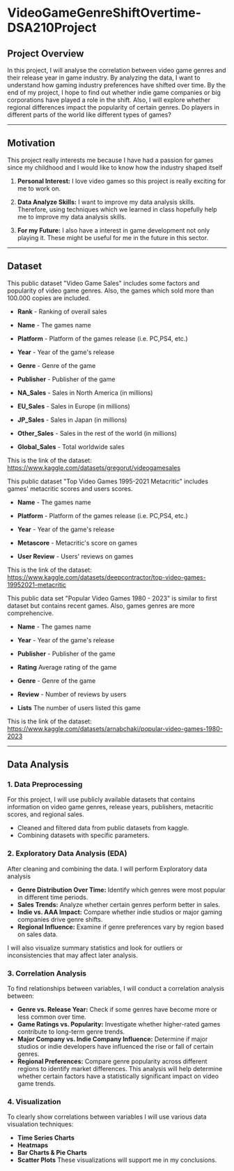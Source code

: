 # VideoGameGenreShiftOvertime-DSA210Project

## Project Overview

In this project, I will analyse the correlation between video game genres and their release year in game industry. By analyzing the data, I want to understand how gaming industry preferences have shifted over time. By the end of my project, I hope to find out whether indie game companies or big corporations have played a role in the shift. Also, I will explore whether regional differences impact the popularity of certain genres. Do players in different parts of the world like different types of games?

---

## Motivation

This project really interests me because I have had a passion for games since my childhood and I would like to know how the industry shaped itself

1. **Personal Interest:**
    I love video games so this project is really exciting for me to work on.

2. **Data Analyze Skills:**
    I want to improve my data analysis skills. Therefore, using techniques which we learned in class hopefully help me to improve my data analysis skills.

3. **For my Future:**
   I also have a interest in game development not only playing it. These might be useful for me in the future in this sector.

---

## Dataset

This public dataset "Video Game Sales" includes some factors and popularity of video game genres. Also, the games which sold more than 100.000 copies are included.

- **Rank** - Ranking of overall sales

- **Name** - The games name

- **Platform** - Platform of the games release (i.e. PC,PS4, etc.)

- **Year** - Year of the game's release

- **Genre** - Genre of the game

- **Publisher** - Publisher of the game

- **NA_Sales** - Sales in North America (in millions)

- **EU_Sales** - Sales in Europe (in millions)

- **JP_Sales** - Sales in Japan (in millions)

- **Other_Sales** - Sales in the rest of the world (in millions)

- **Global_Sales** - Total worldwide sales

This is the link of the dataset: https://www.kaggle.com/datasets/gregorut/videogamesales


This public dataset "Top Video Games 1995-2021 Metacritic" includes games' metacritic scores and users scores.

- **Name** - The games name
  
- **Platform** - Platform of the games release (i.e. PC,PS4, etc.)

- **Year** - Year of the game's release

- **Metascore** - Metacritic's score on games

- **User Review** - Users' reviews on games

This is the link of the dataset: https://www.kaggle.com/datasets/deepcontractor/top-video-games-19952021-metacritic


This public data set "Popular Video Games 1980 - 2023" is similar to first dataset but contains recent games. Also, games genres are more comprehencive.

- **Name** - The games name

- **Year** - Year of the game's release

- **Publisher** - Publisher of the game

- **Rating** Average rating of the game

- **Genre** - Genre of the game

- **Review** - Number of reviews by users

- **Lists** The number of users listed this game

This is the link of the dataset: https://www.kaggle.com/datasets/arnabchaki/popular-video-games-1980-2023

---

## Data Analysis

### **1. Data Preprocessing**
For this project, I will use publicly available datasets that contains information on video game genres, release years, publishers, metacritic scores, and regional sales. 
- Cleaned and filtered data from public datasets from kaggle.
- Combining datasets with specific parameters.

### **2. Exploratory Data Analysis (EDA)**
After cleaning and combining the data. I will perform Exploratory data analysis
- **Genre Distribution Over Time:** Identify which genres were most popular in different time periods.
- **Sales Trends:** Analyze whether certain genres perform better in sales.
- **Indie vs. AAA Impact:** Compare whether indie studios or major gaming companies drive genre shifts.
- **Regional Influence:** Examine if genre preferences vary by region based on sales data.

I will also visualize summary statistics and look for outliers or inconsistencies that may affect later analysis.

### **3. Correlation Analysis**
To find relationships between variables, I will conduct a correlation analysis between:
- **Genre vs. Release Year:** Check if some genres have become more or less common over time.
- **Game Ratings vs. Popularity:** Investigate whether higher-rated games contribute to long-term genre trends.
- **Major Company vs. Indie Company Influence:** Determine if major studios or indie developers have influenced the rise or fall of certain genres.
- **Regional Preferences:** Compare genre popularity across different regions to identify market differences.
This analysis will help determine whether certain factors have a statistically significant impact on video game trends.

### **4. Visualization**
To clearly show correlations between variables I will use various data visualation techniques:
- **Time Series Charts**
- **Heatmaps**
- **Bar Charts & Pie Charts**
- **Scatter Plots**
These visualizations will support me in my conclusions.
